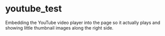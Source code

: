 # youtube_test
Embedding the YouTube video player into the page so it actually plays and showing little thumbnail images along the right side.
